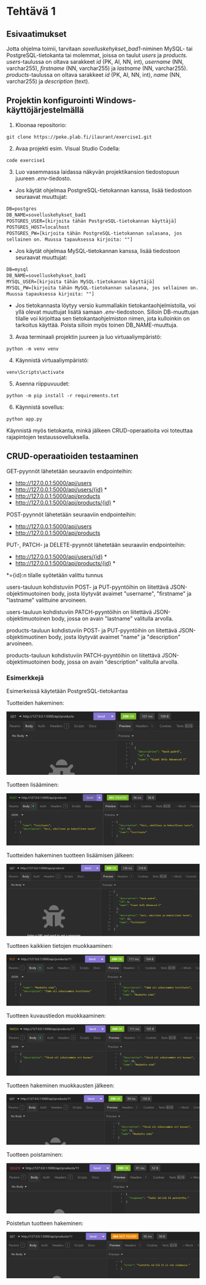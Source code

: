 # Tehtävä 1 

## Esivaatimukset
Jotta ohjelma toimii, tarvitaan *sovelluskehykset_bad1*-niminen MySQL- tai PostgreSQL-tietokanta tai molemmat, joissa on taulut *users* ja *products*. *users*-taulussa on oltava sarakkeet *id* (PK, AI, NN, int), *username* (NN, varchar255), *firstname* (NN, varchar255) ja *lastname* (NN, varchar255). *products*-taulussa on oltava sarakkeet *id* (PK, AI, NN, int), *name* (NN, varchar255) ja *description* (text).

## Projektin konfigurointi Windows-käyttöjärjestelmällä
1. Kloonaa repositorio:
```
git clone https://peke.plab.fi/ilaurant/exercise1.git
```
2. Avaa projekti esim. Visual Studio Codella:
```
code exercise1
```
3. Luo vasemmassa laidassa näkyvän projektikansion tiedostopuun juureen *.env*-tiedosto. 
- Jos käytät ohjelmaa PostgreSQL-tietokannan kanssa, lisää tiedostoon seuraavat muuttujat:
```
DB=postgres
DB_NAME=sovelluskehykset_bad1
POSTGRES_USER=[kirjoita tähän PostgreSQL-tietokannan käyttäjä]
POSTGRES_HOST=localhost
POSTGRES_PW=[kirjoita tähän PostgreSQL-tietokannan salasana, jos sellainen on. Muussa tapauksessa kirjoita: ""]
```
- Jos käytät ohjelmaa MySQL-tietokannan kanssa, lisää tiedostoon seuraavat muuttujat:
```
DB=mysql
DB_NAME=sovelluskehykset_bad1
MYSQL_USER=[kirjoita tähän MySQL-tietokannan käyttäjä]
MYSQL_PW=[kirjoita tähän MySQL-tietokannan salasana, jos sellainen on. Muussa tapauksessa kirjoita: ""]
```
- Jos tietokannasta löytyy versio kummallakin tietokantaohjelmistolla, voi yllä olevat muuttujat lisätä samaan *.env*-tiedostoon. Silloin DB-muuttujan tilalle voi kirjoittaa sen tietokantaohjelmiston nimen, jota kulloinkin on tarkoitus käyttää. Poista silloin myös toinen DB_NAME-muuttuja.

3. Avaa terminaali projektin juureen ja luo virtuaaliympäristö:
```
python -m venv venv
```
4. Käynnistä virtuaaliympäristö:
```
venv\Scripts\activate
```
5. Asenna riippuvuudet:
```
python -m pip install -r requirements.txt
```
6. Käynnistä sovellus:
```
python app.py
```
Käynnistä myös tietokanta, minkä jälkeen CRUD-operaatioita voi toteuttaa rajapintojen testaussovelluksella.

## CRUD-operaatioiden testaaminen

GET-pyynnöt lähetetään seuraaviin endpointeihin:
- http://127.0.0.1:5000/api/users
- http://127.0.0.1:5000/api/users/{id} *
- http://127.0.0.1:5000/api/products
- http://127.0.0.1:5000/api/products/{id} *

POST-pyynnöt lähetetään seuraaviin endpointeihin:
- http://127.0.0.1:5000/api/users
- http://127.0.0.1:5000/api/products

PUT-, PATCH- ja DELETE-pyynnöt lähetetään seuraaviin endpointeihin:
- http://127.0.0.1:5000/api/users/{id} *
- http://127.0.0.1:5000/api/products/{id} *

*={id}:n tilalle syötetään valittu tunnus

users-tauluun kohdistuviin POST- ja PUT-pyyntöihin on liitettävä JSON-objektimuotoinen body, josta löytyvät avaimet "username", "firstname" ja "lastname" valittuine arvoineen. 

users-tauluun kohdistuviin PATCH-pyyntöihin on liitettävä JSON-objektimuotoinen body, jossa on avain "lastname" valitulla arvolla.

products-tauluun kohdistuviin POST- ja PUT-pyyntöihin on liitettävä JSON-objektimuotinen body, josta löytyvät avaimet "name" ja "description" arvoineen.

products-tauluun kohdistuviin PATCH-pyyntöihin on liitettävä JSON-objektimuotoinen body, jossa on avain "description" valitulla arvolla.

### Esimerkkejä

Esimerkeissä käytetään PostgreSQL-tietokantaa

Tuotteiden hakeminen:

![Tuotteiden hakeminen GET-pyynnöllä](images/get_img.png)

Tuotteen lisääminen:

![Tuotteen lisääminen POST-pyynnöllä](images/post_img.png)

Tuotteiden hakeminen tuotteen lisäämisen jälkeen:

![Tuotteiden hakeminen GET-pyynnöllä sen jälkeen, kun tuote on lisätty](images/get_after_post_img.png)

Tuotteen kaikkien tietojen muokkaaminen:

![Tuotteen tietojen muokkaaminen PUT-pyynnöllä](images/put_img.png)

Tuotteen kuvaustiedon muokkaaminen:

![Tuotteen tiedon muokkaaminen PATCH-pyynnöllä](images/patch_img.png)

Tuotteen hakeminen muokkausten jälkeen:

![Id:n perusteella valitun tuotteen tietojen hakeminen](images/get_by_id_img.png)

Tuotteen poistaminen:

![Id:n perusteella valitun tuotteen poistaminen](images/delete_img.png)

Poistetun tuotteen hakeminen:

![Id:n perusteella valitun tuotteen tietojen hakeminen sen jälkeen, kun tuote on poistettu](images/get_by_id_after_delete_img.png)

